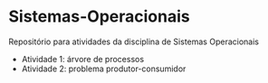 # Sistemas-Operacionais
Repositório para atividades da disciplina de Sistemas Operacionais
- Atividade 1: árvore de processos
- Atividade 2: problema produtor-consumidor
